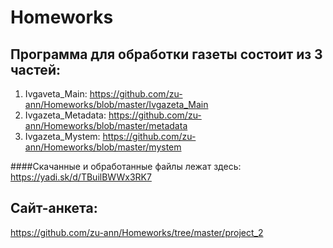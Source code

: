 # Homeworks

## Программа для обработки газеты состоит из 3 частей:

  1. Ivgaveta_Main: https://github.com/zu-ann/Homeworks/blob/master/Ivgazeta_Main
  2. Ivgazeta_Metadata: https://github.com/zu-ann/Homeworks/blob/master/metadata
  3. Ivgazeta_Mystem: https://github.com/zu-ann/Homeworks/blob/master/mystem

 ####Cкачанные и обработанные файлы лежат здесь: https://yadi.sk/d/TBuilBWWx3RK7

## Сайт-анкета:
  https://github.com/zu-ann/Homeworks/tree/master/project_2
